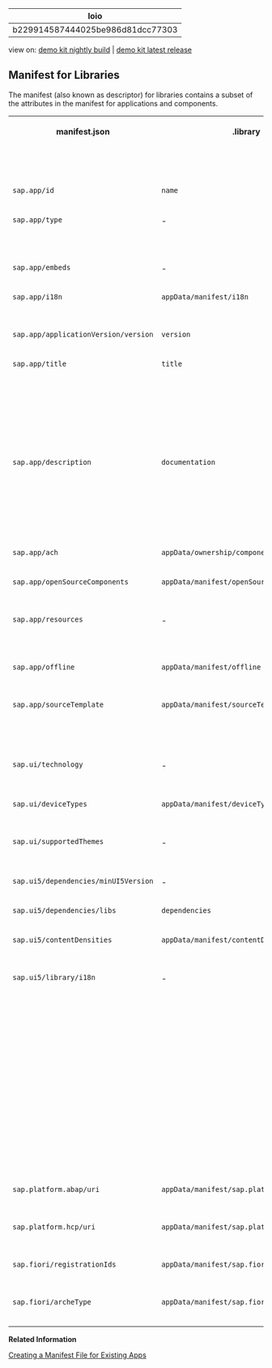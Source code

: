<!-- loiob229914587444025be986d81dcc77303 -->

| loio |
| -----|
| b229914587444025be986d81dcc77303 |

<div id="loio">

view on: [demo kit nightly build](https://sdk.openui5.org/nightly/#/topic/b229914587444025be986d81dcc77303) | [demo kit latest release](https://sdk.openui5.org/topic/b229914587444025be986d81dcc77303)</div>

## Manifest for Libraries

The manifest \(also known as descriptor\) for libraries contains a subset of the attributes in the manifest for applications and components.


<table>
<tr>
<th valign="top">

manifest.json

</th>
<th valign="top">

.library

</th>
<th valign="top">

Available for SAPUI5 distribution libraries?

</th>
<th valign="top">

Comment

</th>
</tr>
<tr>
<td valign="top">

`sap.app/id` 

</td>
<td valign="top">

`name` 

</td>
<td valign="top">

![YES](images/loio3929e469c7824eb0a69206aeac69f257_LowRes.png)

</td>
<td valign="top">



</td>
</tr>
<tr>
<td valign="top">

`sap.app/type` 

</td>
<td valign="top">

\-

</td>
<td valign="top">

![YES](images/loio3929e469c7824eb0a69206aeac69f257_LowRes.png)

</td>
<td valign="top">

Generated with value `library` 

</td>
</tr>
<tr>
<td valign="top">

`sap.app/embeds` 

</td>
<td valign="top">

\-

</td>
<td valign="top">

![YES](images/loio3929e469c7824eb0a69206aeac69f257_LowRes.png)

</td>
<td valign="top">

Generated

</td>
</tr>
<tr>
<td valign="top">

`sap.app/i18n` 

</td>
<td valign="top">

`appData/manifest/i18n` 

</td>
<td valign="top">

![NO](images/loiodfb38de82f6d46dab60cb1397e3ed8ae_LowRes.png)

</td>
<td valign="top">

New in `.library` 

</td>
</tr>
<tr>
<td valign="top">

`sap.app/applicationVersion/version` 

</td>
<td valign="top">

`version` 

</td>
<td valign="top">

![YES](images/loio3929e469c7824eb0a69206aeac69f257_LowRes.png)

</td>
<td valign="top">



</td>
</tr>
<tr>
<td valign="top">

`sap.app/title` 

</td>
<td valign="top">

`title` 

</td>
<td valign="top">

![YES](images/loio3929e469c7824eb0a69206aeac69f257_LowRes.png)

</td>
<td valign="top">

Text symbol syntax with leading curly brackets \(`{{`\) and trailing curly brackets \(`}}`\); new in `.library` 

</td>
</tr>
<tr>
<td valign="top">

`sap.app/description` 

</td>
<td valign="top">

`documentation` 

</td>
<td valign="top">

![YES](images/loio3929e469c7824eb0a69206aeac69f257_LowRes.png)

</td>
<td valign="top">

Text symbol syntax with leading curly brackets \(`{{`\) and trailing curly brackets \(`}}`\)

</td>
</tr>
<tr>
<td valign="top">

`sap.app/ach` 

</td>
<td valign="top">

`appData/ownership/component` 

</td>
<td valign="top">

![YES](images/loio3929e469c7824eb0a69206aeac69f257_LowRes.png)

</td>
<td valign="top">



</td>
</tr>
<tr>
<td valign="top">

`sap.app/openSourceComponents` 

</td>
<td valign="top">

`appData/manifest/openSourceComponents` 

</td>
<td valign="top">

![NO](images/loiodfb38de82f6d46dab60cb1397e3ed8ae_LowRes.png)

</td>
<td valign="top">

New in `.library` 

</td>
</tr>
<tr>
<td valign="top">

`sap.app/resources` 

</td>
<td valign="top">

\-

</td>
<td valign="top">

![YES](images/loio3929e469c7824eb0a69206aeac69f257_LowRes.png)

</td>
<td valign="top">

Generated with value `resources.json` 

</td>
</tr>
<tr>
<td valign="top">

`sap.app/offline` 

</td>
<td valign="top">

`appData/manifest/offline` 

</td>
<td valign="top">

![YES](images/loio3929e469c7824eb0a69206aeac69f257_LowRes.png)

</td>
<td valign="top">

New in `.library` 

</td>
</tr>
<tr>
<td valign="top">

`sap.app/sourceTemplate` 

</td>
<td valign="top">

`appData/manifest/sourceTemplate` 

</td>
<td valign="top">

![NO](images/loiodfb38de82f6d46dab60cb1397e3ed8ae_LowRes.png)

</td>
<td valign="top">

New in `.library`, to be filled by SAP Web IDE only

</td>
</tr>
<tr>
<td valign="top">

`sap.ui/technology` 

</td>
<td valign="top">

\-

</td>
<td valign="top">

![YES](images/loio3929e469c7824eb0a69206aeac69f257_LowRes.png)

</td>
<td valign="top">

Generated with value `UI5` 

</td>
</tr>
<tr>
<td valign="top">

`sap.ui/deviceTypes` 

</td>
<td valign="top">

`appData/manifest/deviceTypes` 

</td>
<td valign="top">

![NO](images/loiodfb38de82f6d46dab60cb1397e3ed8ae_LowRes.png)

</td>
<td valign="top">

New in `.library` 

</td>
</tr>
<tr>
<td valign="top">

`sap.ui/supportedThemes` 

</td>
<td valign="top">

\-

</td>
<td valign="top">

![YES](images/loio3929e469c7824eb0a69206aeac69f257_LowRes.png)

</td>
<td valign="top">

Generated and merged

</td>
</tr>
<tr>
<td valign="top">

`sap.ui5/dependencies/minUI5Version` 

</td>
<td valign="top">

\-

</td>
<td valign="top">

![YES](images/loio3929e469c7824eb0a69206aeac69f257_LowRes.png)

</td>
<td valign="top">

Generated

</td>
</tr>
<tr>
<td valign="top">

`sap.ui5/dependencies/libs` 

</td>
<td valign="top">

`dependencies` 

</td>
<td valign="top">

![YES](images/loio3929e469c7824eb0a69206aeac69f257_LowRes.png)

</td>
<td valign="top">



</td>
</tr>
<tr>
<td valign="top">

`sap.ui5/contentDensities` 

</td>
<td valign="top">

`appData/manifest/contentDensities` 

</td>
<td valign="top">

![NO](images/loiodfb38de82f6d46dab60cb1397e3ed8ae_LowRes.png)

</td>
<td valign="top">

New in `.library` 

</td>
</tr>
<tr>
<td valign="top">

`sap.ui5/library/i18n` 

</td>
<td valign="top">

\-

</td>
<td valign="top">

![YES](images/loio3929e469c7824eb0a69206aeac69f257_LowRes.png)

</td>
<td valign="top">

Determines whether the library contains an i18n resource. Value can be either a boolean, a string, or an object. For more information, see [Manifest \(Descriptor for Applications, Components, and Libraries\)](Manifest_Descriptor_for_Applications_Components_and_Libraries_be0cf40.md) and [Terminologies](Terminologies_eba8d25.md).

</td>
</tr>
<tr>
<td valign="top">

`sap.platform.abap/uri` 

</td>
<td valign="top">

`appData/manifest/sap.platform.abap/uri` 

</td>
<td valign="top">

![NO](images/loiodfb38de82f6d46dab60cb1397e3ed8ae_LowRes.png)

</td>
<td valign="top">

New in `.library` 

</td>
</tr>
<tr>
<td valign="top">

`sap.platform.hcp/uri` 

</td>
<td valign="top">

`appData/manifest/sap.platform.hcp/uri` 

</td>
<td valign="top">

![NO](images/loiodfb38de82f6d46dab60cb1397e3ed8ae_LowRes.png)

</td>
<td valign="top">

New in `.library` 

</td>
</tr>
<tr>
<td valign="top">

`sap.fiori/registrationIds` 

</td>
<td valign="top">

`appData/manifest/sap.fiori/registrationId` 

</td>
<td valign="top">

![NO](images/loiodfb38de82f6d46dab60cb1397e3ed8ae_LowRes.png)

</td>
<td valign="top">

New in `.library` 

</td>
</tr>
<tr>
<td valign="top">

`sap.fiori/archeType` 

</td>
<td valign="top">

`appData/manifest/sap.fiori/archeType` 

</td>
<td valign="top">

![NO](images/loiodfb38de82f6d46dab60cb1397e3ed8ae_LowRes.png)

</td>
<td valign="top">

New in `.library` 

</td>
</tr>
</table>

**Related Information**  


[Creating a Manifest File for Existing Apps](Creating_a_Manifest_File_for_Existing_Apps_3a9baba.md "Detailed description of the steps needed to create a manifest (also known as descriptor) V2 for applications file for an existing transactional app created by the customer based on SAP Fiori.")

